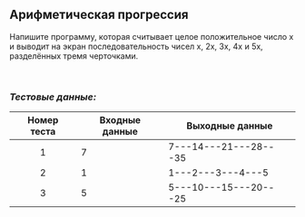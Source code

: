 ## Арифметическая прогрессия

Напишите программу, которая считывает целое положительное число x и выводит на экран последовательность чисел x, 2x, 3x, 4x и 5x, разделённых тремя черточками.

<br>

### *Тестовые данные:*

| Номер теста | Входные данные | Выходные данные       |
|:-----------:|----------------|-----------------------|
|      1      | 7              | 7---14---21---28---35 |
|      2      | 1              | 1---2---3---4---5     |
|      3      | 5              | 5---10---15---20---25 |